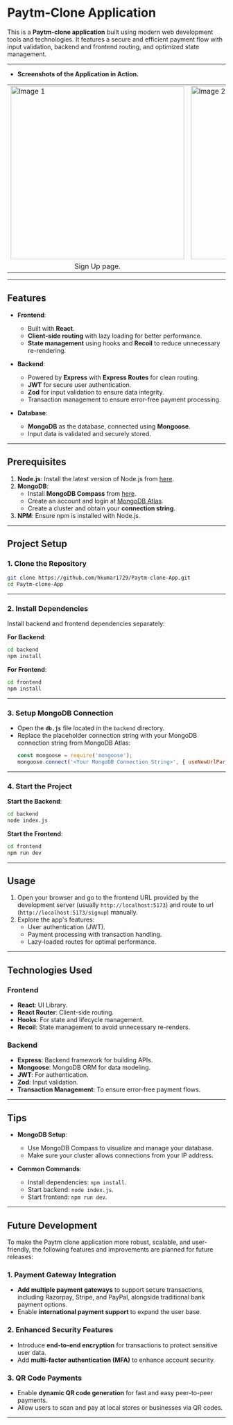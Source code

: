 
# Paytm-Clone Application

This is a **Paytm-clone application** built using modern web development tools and technologies. It features a secure and efficient payment flow with input validation, backend and frontend routing, and optimized state management.

---
- **Screenshots of the Application in Action.**

<table>
  <tr>
    <td><img src="https://github.com/user-attachments/assets/11b9f251-be39-45d6-923f-5256b261faa1" alt="Image 1" width="400"></td>
    <td><img src="https://github.com/user-attachments/assets/77fd09f0-9d7d-4a1f-8853-8e4de96307e2" alt="Image 2" width="400"></td>
    <td><img src="https://github.com/user-attachments/assets/0527c7a9-9351-4b6d-bed6-7a55401ded47" alt="Image 3" width="400"></td>
    <td><img src="https://github.com/user-attachments/assets/fea26ef5-d8c5-42a2-9feb-29372f932e56" alt="Image 4" width="400"></td>
  </tr>
  <tr>
    <td align="center">Sign Up page.</td>
    <td align="center">Login Page</td>
    <td align="center">Dashboard Page</td>
    <td align="center">Send money page</td>
  </tr>
</table>

---

## Features

- **Frontend**:
  - Built with **React**.
  - **Client-side routing** with lazy loading for better performance.
  - **State management** using hooks and **Recoil** to reduce unnecessary re-rendering.

- **Backend**:
  - Powered by **Express** with **Express Routes** for clean routing.
  - **JWT** for secure user authentication.
  - **Zod** for input validation to ensure data integrity.
  - Transaction management to ensure error-free payment processing.

- **Database**:
  - **MongoDB** as the database, connected using **Mongoose**.
  - Input data is validated and securely stored.

---

## Prerequisites

1. **Node.js**: Install the latest version of Node.js from [here](https://nodejs.org/).
2. **MongoDB**:
   - Install **MongoDB Compass** from [here](https://www.mongodb.com/products/compass).
   - Create an account and login at [MongoDB Atlas](https://www.mongodb.com/).
   - Create a cluster and obtain your **connection string**.
3. **NPM**: Ensure npm is installed with Node.js.

---

## Project Setup

### 1. Clone the Repository

```bash
git clone https://github.com/hkumar1729/Paytm-clone-App.git
cd Paytm-clone-App
```

---

### 2. Install Dependencies

Install backend and frontend dependencies separately:

**For Backend**:
```bash
cd backend
npm install
```

**For Frontend**:
```bash
cd frontend
npm install
```

---

### 3. Setup MongoDB Connection

- Open the **`db.js`** file located in the `backend` directory.
- Replace the placeholder connection string with your MongoDB connection string from MongoDB Atlas:
  ```javascript
  const mongoose = require('mongoose');
  mongoose.connect('<Your MongoDB Connection String>', { useNewUrlParser: true, useUnifiedTopology: true });
  ```

---

### 4. Start the Project

**Start the Backend**:
```bash
cd backend
node index.js
```

**Start the Frontend**:
```bash
cd frontend
npm run dev
```

---

## Usage

1. Open your browser and go to the frontend URL provided by the development server (usually `http://localhost:5173`) and route to url (`http://localhost:5173/signup`) manually.
2. Explore the app's features:
   - User authentication (JWT).
   - Payment processing with transaction handling.
   - Lazy-loaded routes for optimal performance.

---

## Technologies Used

### **Frontend**
- **React**: UI Library.
- **React Router**: Client-side routing.
- **Hooks**: For state and lifecycle management.
- **Recoil**: State management to avoid unnecessary re-renders.

### **Backend**
- **Express**: Backend framework for building APIs.
- **Mongoose**: MongoDB ORM for data modeling.
- **JWT**: For authentication.
- **Zod**: Input validation.
- **Transaction Management**: To ensure error-free payment flows.

---

## Tips

- **MongoDB Setup**:
  - Use MongoDB Compass to visualize and manage your database.
  - Make sure your cluster allows connections from your IP address.

- **Common Commands**:
  - Install dependencies: `npm install`.
  - Start backend: `node index.js`.
  - Start frontend: `npm run dev`.

---

## Future Development

To make the Paytm clone application more robust, scalable, and user-friendly, the following features and improvements are planned for future releases:

### 1. Payment Gateway Integration
- **Add multiple payment gateways** to support secure transactions, including Razorpay, Stripe, and PayPal, alongside traditional bank payment options.
- Enable **international payment support** to expand the user base.

### 2. Enhanced Security Features
- Introduce **end-to-end encryption** for transactions to protect sensitive user data.
- Add **multi-factor authentication (MFA)** to enhance account security.

### 3. QR Code Payments
- Enable **dynamic QR code generation** for fast and easy peer-to-peer payments.
- Allow users to scan and pay at local stores or businesses via QR codes.

---






